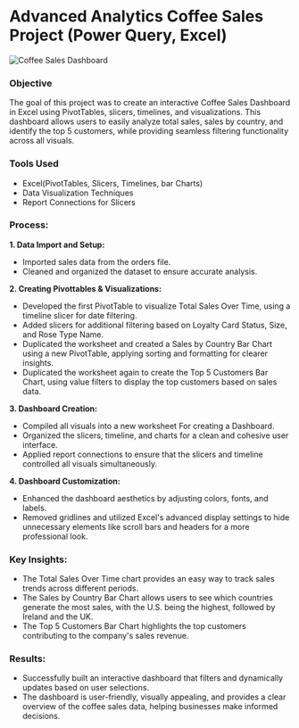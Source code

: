 # Advanced Analytics Coffee Sales Project (Power Query, Excel)
![Coffee Sales Dashboard]()
### Objective
The goal of this project was to create an interactive Coffee Sales Dashboard in Excel using PivotTables, slicers, timelines, and visualizations.  This dashboard allows users to easily analyze total sales, sales by country, and identify the top 5 customers, while providing seamless filtering functionality across all visuals.

### Tools Used

* Excel(PivotTables, Slicers, Timelines, bar Charts)
* Data Visualization Techniques
* Report Connections for Slicers

### Process:
**1. Data Import and Setup:**
   * Imported sales data from the orders file.
   * Cleaned and organized the dataset to ensure accurate analysis.

**2. Creating Pivottables & Visualizations:**
   * Developed the first PivotTable to visualize Total Sales Over Time, using a timeline slicer for date filtering.
   * Added slicers for additional filtering based on Loyalty Card Status, Size, and Rose Type Name.
   * Duplicated the worksheet and created a Sales by Country Bar Chart using a new PivotTable, applying sorting and formatting for clearer insights.
   * Duplicated the worksheet again to create the Top 5 Customers Bar Chart, using value filters to display the top customers based on sales data.

**3. Dashboard Creation:**

* Compiled all visuals into a new worksheet For creating a Dashboard.
* Organized the slicers, timeline, and charts for a clean and cohesive user interface.
* Applied report connections to ensure that the slicers and timeline controlled all visuals simultaneously.

**4. Dashboard Customization:**

* Enhanced the dashboard aesthetics by adjusting colors, fonts, and labels.
* Removed gridlines and utilized Excel's advanced display settings to hide unnecessary elements like scroll bars and headers for a more professional look.

### Key Insights:

* The Total Sales Over Time chart provides an easy way to track sales trends across different periods.
* The Sales by Country Bar Chart allows users to see which countries generate the most sales, with the U.S. being the highest, followed by Ireland and the UK.
* The Top 5 Customers Bar Chart highlights the top customers contributing to the company's sales revenue.

### Results:

* Successfully built an interactive dashboard that filters and dynamically updates based on user selections.
* The dashboard is user-friendly, visually appealing, and provides a clear overview of the coffee sales data, helping businesses make informed decisions.

